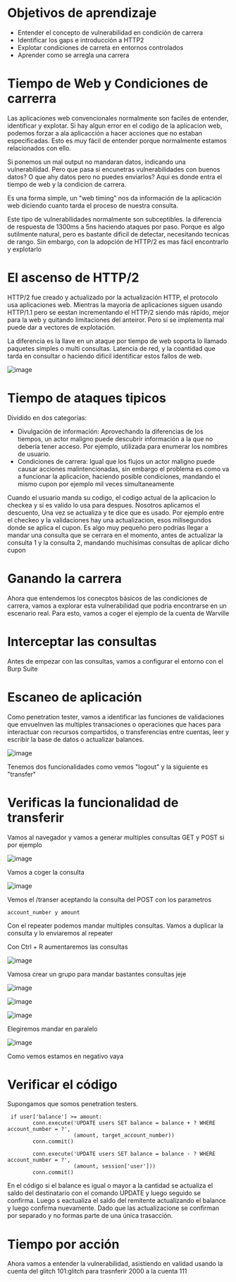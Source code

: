 # Objetivos de aprendizaje

- Entender el concepto de vulnerabilidad en condición de carrera
- Identificar los gaps e introducción a HTTP2
- Explotar condiciones de carreta en entornos controlados
- Aprender como se arregla una carrera

# Tiempo de Web y Condiciones de carrerra

Las aplicaciones web convencionales normalmente son faciles de entender, identificar y explotar. Si hay algun error en el codigo de la aplicacion web, podemos forzar a ala aplicacción a hacer acciones que no estaban especificadas. Esto es muy fácil de entender porque normalmente estamos relacionados con ello.

Si ponemos un mal output no mandaran datos, indicando una vulnerabilidad. Pero que pasa si encunetras vulnerabilidades con buenos datos? O que ahy datos pero no puedes enviarlos? Aqui es donde entra el tiempo de web y la condicion de carrera.

Es una forma simple, un "web timing" nos da información de la aplicación web diciendo cuanto tarda el proceso de nuestra consulta. 

Este tipo de vulnerabilidades normalmente son subceptibles. la diferencia de respuesta de 1300ms a 5ns haciendo ataques por paso. Porque es algo sutilmente natural, pero es bastante dificil de detectar, necesitando tecnicas de rango. Sin embargo, con la adopción de HTTP/2 es mas fácil encontrarlo y explotarlo

# El ascenso de HTTP/2 

HTTP/2 fue creado y actualizado por la actualización HTTP, el protocolo usa aplicaciones web. Mientras la mayoria de aplicaciones siguen usando HTTP/1.1 pero se eestan incrementando el HTTP/2 siendo más rápido, mejor para la web y quitando limitaciones del anteiror. Pero si se implementa mal puede dar a vectores de explotación.

La diferencia es la llave en un ataque por tiempo de web soporta lo llamado paquetes simples o multi consultas. Latencia de red, y la coantidad que tarda en consultar o haciendo dificil identificar estos fallos de web. 

![image](https://github.com/user-attachments/assets/8dd6db74-fe44-48f9-86a3-1c0540af8429)

# Tiempo de ataques tipicos

Dividido en dos categorías:

- Divulgación de información: Aprovechando la diferencias de los tiempos, un actor maligno puede descubrir información a la que no debería tener acceso. Por ejemplo, utilizada para enumerar los nombres de usuario.
- Condiciones de carrera: Igual que los flujos un actor maligno puede causar acciones malintencionadas, sin embargo el problema es como va a funcionar la aplicacion, haciendo posible condiciones, mandando el mismo cupon por ejemplo mil veces simultaneamente


Cuando el usuario manda su codigo, el codigo actual de la aplicacion lo checkea y si es valido lo usa para despues. Nosotros aplicamos el descuento, Una vez se actualiza y te dice que es usado. Por ejemplo entre el checkeo y la validaciones hay una actualizacion, esos milisegundos donde se aplica el cupon. Es algo muy pequeño pero podrias llegar a mandar una consulta que se cerrara en el momento, antes de actualizar la consulta 1 y la consulta 2, mandando muchisimas consultas de aplicar dicho cupon

# Ganando la carrera

Ahora que entendemos los conecptos básicos de las condiciones de carrera, vamos a explorar esta vulnerabilidad que podria encontrarse en un escenario real. Para esto, vamos a coger el ejemplo de la cuenta de Warville 

# Interceptar las consultas

Antes de empezar con las consultas, vamos a configurar el entorno con el Burp Suite 

# Escaneo de aplicación

Como penetration tester, vamos a identificar las funciones de validaciones que envuelnven las multiples transaciones o operaciones que haces para interactuar con recursos compartidos, o transferencias entre cuentas, leer y escribir la base de datos o actualizar balances.

![image](https://github.com/user-attachments/assets/1c07bbc9-d098-46b6-ad01-d12a885e5c41)

Tenemos dos funcionalidades como vemos "logout" y la siguiente es "transfer"


# Verificas la funcionalidad de transferir

Vamos al navegador y vamos a generar multiples consultas GET y POST si por ejemplo 

![image](https://github.com/user-attachments/assets/0d568f3a-46eb-4533-b5f3-cae15883c1d3)

Vamos a coger la consulta

![image](https://github.com/user-attachments/assets/77a5ae83-176b-4796-9e0a-7f68e344a93d)

Vemos el /transer aceptando la consulta del POST con los parametros

```
account_number y amount
```

Con el repeater podemos mandar multiples consultas. Vamos a duplicar la consulta y lo enviaremos al repeater

Con Ctrl + R aumentaremos las consultas

![image](https://github.com/user-attachments/assets/e548dab6-68ae-4438-adea-4521a2c0c4bf)

Vamosa  crear un grupo para mandar bastantes consultas jeje

![image](https://github.com/user-attachments/assets/fb910902-45c0-4236-be93-587b242f9090)

![image](https://github.com/user-attachments/assets/521f9e1a-ae2b-4747-81c8-f86cdd40788c)

![image](https://github.com/user-attachments/assets/fbd27508-a5d3-4947-a1f5-21572370fbfa)

Elegiremos mandar en paralelo

![image](https://github.com/user-attachments/assets/c39a4493-a245-4e2a-a201-262293d8af0b)

Como vemos estamos en negativo vaya

# Verificar el código

Supongamos que somos penetration testers.

```
 if user['balance'] >= amount:
        conn.execute('UPDATE users SET balance = balance + ? WHERE account_number = ?', 
                     (amount, target_account_number))
        conn.commit()

        conn.execute('UPDATE users SET balance = balance - ? WHERE account_number = ?', 
                     (amount, session['user']))
        conn.commit()
```

En el código si el balance es igual o mayor a la cantidad se actualiza el saldo del destinatario con el comando UPDATE y luego seguido se confirma. Luego s eactualiza el saldo del remitente actualizando el balance y luego confirma nuevamente. Dado que las actualizacione se confirman por separado y no formas parte de una única trasacción. 


# Tiempo por acción

Ahora vamos a entender la vulnerabilidad, asistiendo en validad usando la cuenta del glitch 101:glitch para trasnferir 2000 a la cuenta 111





